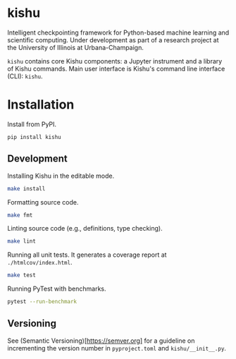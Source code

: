 # kishu

Intelligent checkpointing framework for Python-based machine learning and scientific computing.
Under development as part of a research project at the University of Illinois at Urbana-Champaign.

`kishu` contains core Kishu components: a Jupyter instrument and a library of Kishu commands. Main user interface is Kishu's command line interface (CLI): `kishu`.


# Installation

Install from PyPI.
```
pip install kishu
```

## Development

Installing Kishu in the editable mode.

```bash
make install
```

Formatting source code.

```bash
make fmt
```

Linting source code (e.g., definitions, type checking).

```bash
make lint
```

Running all unit tests. It generates a coverage report at `./htmlcov/index.html`.
```bash
make test
```

Running PyTest with benchmarks.
```bash
pytest --run-benchmark
```

## Versioning

See (Semantic Versioning)[https://semver.org] for a guideline on incrementing the version number in `pyproject.toml` and `kishu/__init__.py`.
